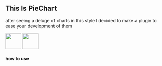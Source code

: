 <h2> This Is PieChart </h2>
<p> after seeing a deluge of charts in this style I decided to make a plugin to ease your development of them</p>
<img src="http://dribbble.s3.amazonaws.com/users/23390/screenshots/802936/pie-charts.png" width="50px">
<img src="http://dribbble.s3.amazonaws.com/users/7387/screenshots/688739/piechart.jpg"  width="50px">
<h4> how to use </h4>
<pre>
  <code>
      <script type="text/javascript" src="pieChart.js"></script>
      <script type="text/javascript">
        pieChart({
          fillPercent: 50,
          radius: 90,
          stroke: 40,
          backgroundStrokeColor: "teal",
          foregroundStrokeColor: "orange",
          container: document.getElementById('im_a_div')
        });
      </script>
  </code>
</pre>